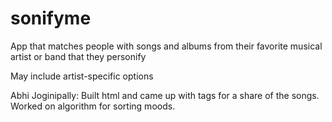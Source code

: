 # sonifyme
App that matches people with songs and albums from their favorite musical artist or band that they personify

May include artist-specific options

Abhi Joginipally: Built html and came up with tags for a share of the songs. Worked on algorithm for sorting moods.
